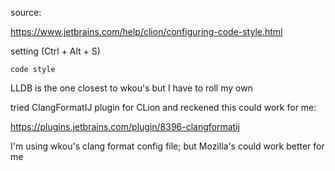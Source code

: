 
source:

https://www.jetbrains.com/help/clion/configuring-code-style.html

setting (Ctrl + Alt + S)

`code style`

LLDB is the one closest to wkou's but I have to roll my own

tried ClangFormatIJ plugin for CLion and reckened this could work for me:

https://plugins.jetbrains.com/plugin/8396-clangformatij

I'm using wkou's clang format config file; but Mozilla's could work better 
for me
